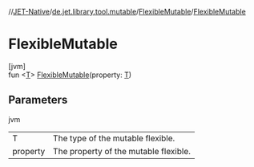 //[JET-Native](../../../index.md)/[de.jet.library.tool.mutable](../index.md)/[FlexibleMutable](index.md)/[FlexibleMutable](-flexible-mutable.md)

# FlexibleMutable

[jvm]\
fun &lt;[T](index.md)&gt; [FlexibleMutable](-flexible-mutable.md)(property: [T](index.md))

## Parameters

jvm

| | |
|---|---|
| T | The type of the mutable flexible. |
| property | The property of the mutable flexible. |
